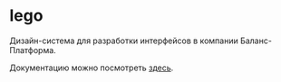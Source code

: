 # lego

Дизайн-система для разработки интерфейсов в компании Баланс-Платформа.

Документацию можно посмотреть [здесь](https://balance-pl.github.io/lego).

